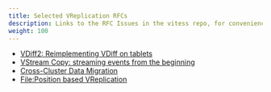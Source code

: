 ```yaml
---
title: Selected VReplication RFCs
description: Links to the RFC Issues in the vitess repo, for convenience
weight: 100
---
```


- [VDiff2: Reimplementing VDiff on tablets](https://github.com/vitessio/vitess/issues/10134)
- [VStream Copy: streaming events from the beginning](https://github.com/vitessio/vitess/issues/6277)
- [Cross-Cluster Data Migration](https://github.com/vitessio/vitess/issues/7545)
- [File:Position based VReplication](https://github.com/vitessio/vitess/issues/5424)
